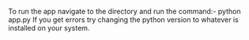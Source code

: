 To run the app navigate to the directory and run the command:- python app.py
If you get errors try changing the python version to whatever is installed on your system.
